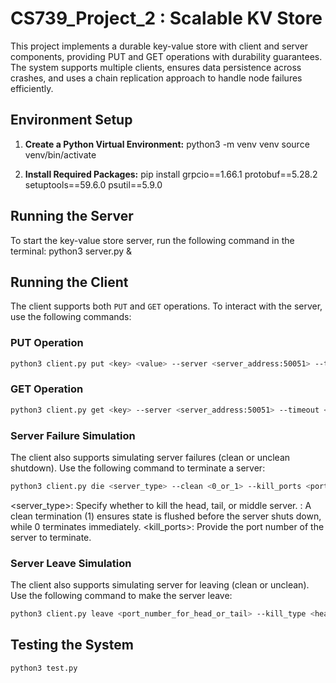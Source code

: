 # CS739_Project_2 : Scalable KV Store

This project implements a durable key-value store with client and server components, providing PUT and GET operations with durability guarantees. The system supports multiple clients, ensures data persistence across crashes, and uses a chain replication approach to handle node failures efficiently.

## Environment Setup

1. **Create a Python Virtual Environment:**
python3 -m venv venv
source venv/bin/activate

2. **Install Required Packages:**
pip install grpcio==1.66.1 protobuf==5.28.2 setuptools==59.6.0 psutil==5.9.0


## Running the Server

To start the key-value store server, run the following command in the terminal:
python3 server.py &

## Running the Client

The client supports both `PUT` and `GET` operations. To interact with the server, use the following commands:

### PUT Operation

 
```bash
python3 client.py put <key> <value> --server <server_address:50051> --timeout <timeout> 
```


### GET Operation

```bash 
python3 client.py get <key> --server <server_address:50051> --timeout <timeout>
```
### Server Failure Simulation
The client also supports simulating server failures (clean or unclean shutdown). Use the following command to terminate a server:

```bash
python3 client.py die <server_type> --clean <0_or_1> --kill_ports <port_numbers>
```
<server_type>: Specify whether to kill the head, tail, or middle server.
<clean>: A clean termination (1) ensures state is flushed before the server shuts down, while 0 terminates immediately.
<kill_ports>: Provide the port number of the server to terminate.

### Server Leave Simulation
The client also supports simulating server for leaving (clean or unclean). Use the following command to make the server leave:

```bash
python3 client.py leave <port_number_for_head_or_tail> --kill_type <head_or_tail> --clean <0_or_1>
```

## Testing the System

```bash 
python3 test.py  
```
